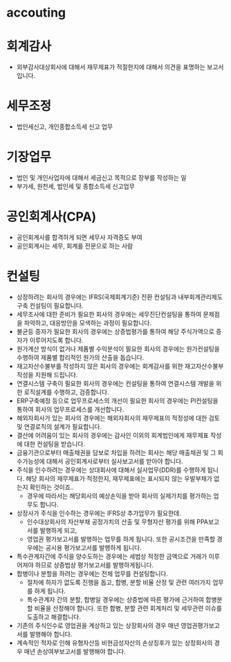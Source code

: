 # accouting

# 회계감사 
- 외부감사대상회사에 대해서 재무제표가 적절한지에 대해서 의견을 표명하는 보고서입니다.

# 세무조정 
- 법인세신고, 개인종합소득세 신고 업무

# 기장업무
- 법인 및 개인사업자에 대해서 세금신고 목적으로 장부를 작성하는 일
- 부가세, 원천세, 법인세 및 종합소득세 신고업무

# 공인회계사(CPA)
- 공인회계사를 합격하게 되면 세무사 자격증도 부여
- 공인회계사는 세무, 회계를 전문으로 하는 사람

# 컨설팅
- 상장하려는 회사의 경우에는 IFRS(국제회계기준) 전환 컨설팅과 내부회계관리제도 구축 컨설팅이 필요합니다.
- 세무조사에 대한 준비가 필요한 회사의 경우에는 세무진단컨설팅을 통하여 문제점을 파악하고, 대응방안을 모색하는 과정이 필요합니다.
- 불균등 증자가 필요한 회사의 경우에는 상증법평가를 통하여 해당 주식가액으로 증자가 이루어지도록 합니다.
- 원가계산 방식이 없거나 제품별 수익분석이 필요한 회사의 경우에는 원가컨설팅을 수행하여 제품별 합리적인 원가의 산출을 돕습니다.
- 재고자산수불부를 작성하지 않은 회사의 경우에는 회계감사를 위한 재고자산수불부 작성을 지원해 드립니다.
- 연결시스템 구축이 필요한 회사의 경우에는 컨설팅을 통하여 연결시스템 개발을 위한 로직설계를 수행하고, 검증합니다.
- ERP구축예정 등으로 업무프로세스의 개선이 필요한 회사의 경우에는 PI컨설팅을 통하여 회사의 업무프로세스를 개선합니다.
- 해외자회사가 있는 회사의 경우에는 해외자회사의 재무제표의 적정성에 대한 검토 및 연결로직의 설계가 필요합니다.
- 결산에 어려움이 있는 회사의 경우에는 감사인 이외의 회계법인에게 재무제표 작성에 대한 컨설팅을 받습니다.
- 금융기관으로부터 매출채권을 담보로 차입을 하려는 회사는 해당 매출채권 및 그 회수가능성에 대해서 공인회계사로부터 실사보고서를 받아야 합니다.
- 주식을 인수하려는 경우에는 상대회사에 대해서 실사업무(DDR)를 수행하게 됩니다. 해당 회사의 재무제표가 적정한지, 재무제표에는 표시되지 않는 우발부채가 없는지 확인하는 것이죠.. 
  - 경우에 따라서는 해당회사의 예상손익을 받아 회사의 실제가치를 평가하는 업무도 합니다.
- 상장사가 주식을 인수하는 경우에는 IFRS상 추가업무가 필요한데. 
  - 인수대상회사의 자산부채 공정가치의 산출 및 무형자산 평가를 위해 PPA보고서를 발행하게 되고, 
  - 영업권 평가보고서를 발행하는 업무를 하게 됩니다. 또한 공시조건을 만족할 경우에는 공시용 평가보고서를 발행하게 됩니다.
- 특수관계자간에 주식을 양수도하는 경우에는 세법상 적정한 금액으로 거래가 이루어져야 하므로 상증법상 평가보고서를 발행하게됩니다.
- 합병이나 분할을 하려는 경우에는 전체 업무를 컨설팅합니다. 
  - 절차에 하자가 없도록 진행을 돕고, 합병, 분할 비율 산정 및 관련 여러가지 업무를 하게 됩니다. 
  - 특수관계자 간의 분할, 합병일 경우에는 상증법에 따른 평가에 근거하여 합병분할 비율을 산정해야 합니다. 또한 합병, 분할 관련 회계처리 및 세무관련 이슈를 도출하고 해결합니다.
- 기존의 주식인수로 영업권을 계상하고 있는 상장회사의 경우 매년 영업권평가보고서를 발행해야 합니다.
- 계속적인 적자로 인해 유형자산등 비현금성자산의 손상징후가 있는 상장회사의 경우 매년 손상여부보고서를 발행해야 합니다.
